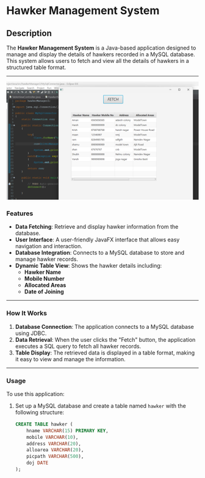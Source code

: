 # Hawker Management System

## Description

The **Hawker Management System** is a Java-based application designed to manage and 
display the details of hawkers recorded in a MySQL database. This system allows users
 to fetch and view all the details of hawkers in a structured table format. 
<hr>
<img src="assets/Fetch-hawker.png" alt="Paper" width="850"/>

### Features

- **Data Fetching**: Retrieve and display hawker information from the database.
- **User Interface**: A user-friendly JavaFX interface that allows easy navigation
 and interaction.
- **Database Integration**: Connects to a MySQL database to store and manage hawker records.
- **Dynamic Table View**: Shows the hawker details including:
  - **Hawker Name**
  - **Mobile Number**
  - **Allocated Areas**
  - **Date of Joining**
<hr>

### How It Works

1. **Database Connection**: The application connects to a MySQL database using JDBC.
2. **Data Retrieval**: When the user clicks the "Fetch" button, the application executes a SQL query to fetch all hawker records.
3. **Table Display**: The retrieved data is displayed in a table format, making it easy to view and manage the information.
<hr>

### Usage

To use this application:

1. Set up a MySQL database and create a table named `hawker` with the following structure:
   ```sql
   CREATE TABLE hawker (
       hname VARCHAR(15) PRIMARY KEY,
       mobile VARCHAR(10),
       address VARCHAR(20),
       alloarea VARCHAR(20),
       picpath VARCHAR(500),
       doj DATE
   );
